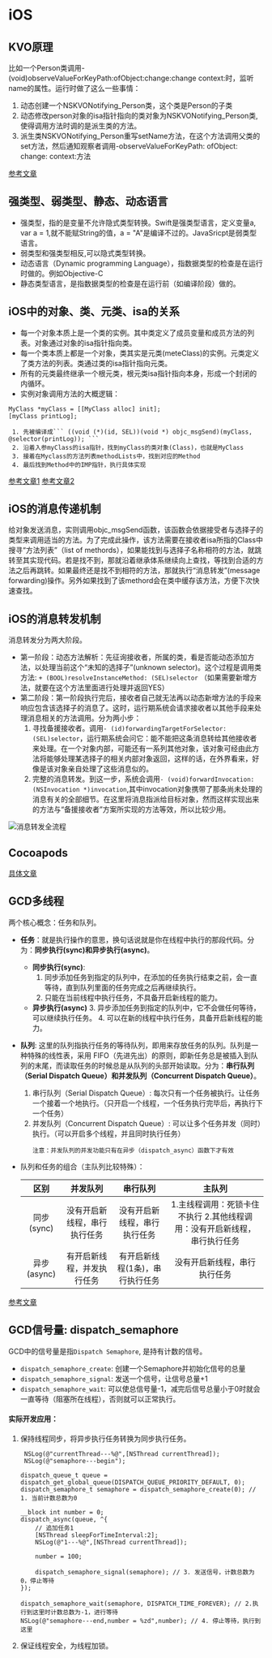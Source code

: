 # iOS
## KVO原理
比如一个Person类调用-(void)observeValueForKeyPath:ofObject:change:change context:时，监听name的属性。运行时做了这么一些事情：
1. 动态创建一个NSKVONotifying_Person类，这个类是Person的子类
2. 动态修改person对象的isa指针指向的类对象为NSKVONotifying_Person类,使得调用方法时调的是派生类的方法。
3. 派生类NSKVONotifying_Person重写setName方法，在这个方法调用父类的set方法，然后通知观察者调用-observeValueForKeyPath: ofObject: change: context:方法

[参考文章](https://www.jianshu.com/p/91c41292b5b9)

## 强类型、弱类型、静态、动态语言
* 强类型，指的是变量不允许隐式类型转换。Swift是强类型语言，定义变量a, var a = 1,就不能赋String的值，a = "A"是编译不过的。JavaSricpt是弱类型语言。
* 弱类型和强类型相反,可以隐式类型转换。
* 动态语言（Dynamic programming Language），指数据类型的检查是在运行时做的。例如Objective-C
* 静态类型语言，是指数据类型的检查是在运行前（如编译阶段）做的。

## iOS中的对象、类、元类、isa的关系
* 每一个对象本质上是一个类的实例。其中类定义了成员变量和成员方法的列表。对象通过对象的isa指针指向类。
* 每一个类本质上都是一个对象，类其实是元类(meteClass)的实例。元类定义了类方法的列表。类通过类的isa指针指向元类。
* 所有的元类最终继承一个根元类，根元类isa指针指向本身，形成一个封闭的内循环。
* 实例对象调用方法的大概逻辑：
```
MyClass *myClass = [[MyClass alloc] init];
[myClass printLog];
```

     1. 先被编译成``` ((void (*)(id, SEL))(void *) objc_msgSend)(myClass, @selector(printLog)); ```
     2. 沿着入参myClass的isa指针，找到myClass的类对象(Class)，也就是MyClass
     3. 接着在Myclass的方法列表methodLists中，找到对应的Method
     4. 最后找到Method中的IMP指针，执行具体实现


[参考文章1](https://www.jianshu.com/p/41735c66dccb) [参考文章2](https://juejin.im/post/5aa79411f265da237a4cb045)

## iOS的消息传递机制
给对象发送消息，实则调用objc_msgSend函数，该函数会依据接受者与选择子的类型来调用适当的方法。为了完成此操作，该方法需要在接收者isa所指的Class中搜寻“方法列表”（list of methords），如果能找到与选择子名称相符的方法，就跳转至其实现代码。若是找不到，那就沿着继承体系继续向上查找，等找到合适的方法之后再跳转。如果最终还是找不到相符的方法，那就执行“消息转发”(message forwarding)操作。另外如果找到了该methord会在类中缓存该方法，方便下次快速查找。

## iOS的消息转发机制
消息转发分为两大阶段。
* 第一阶段：动态方法解析：先征询接收者，所属的类，看是否能动态添加方法，以处理当前这个“未知的选择子”(unknown selector)。这个过程是调用类方法: ``` + (BOOL)resolveInstanceMethod: (SEL)selector ``` （如果需要新增方法，就要在这个方法里面进行处理并返回YES）
* 第二阶段：第一阶段执行完后，接收者自己就无法再以动态新增方法的手段来响应包含该选择子的消息了。这时，运行期系统会请求接收者以其他手段来处理消息相关的方法调用。分为两小步：
    1. 寻找备援接收者。调用```- (id)forwardingTargetForSelector:(SEL)selector```，运行期系统会问它：能不能把这条消息转给其他接收者来处理。在一个对象内部，可能还有一系列其他对象，该对象可经由此方法将能够处理某选择子的相关内部对象返回，这样的话，在外界看来，好像是该对象亲自处理了这些消息似的。
    2. 完整的消息转发。到这一步，系统会调用``` - (void)forwardInvocation: (NSInvocation *)invocation ```,其中invocation对象携带了那条尚未处理的消息有关的全部细节。在这里将消息指派给目标对象，然而这样实现出来的方法与“备援接收者”方案所实现的方法等效，所以比较少用。
    
![消息转发全流程](https://upload-images.jianshu.io/upload_images/1280054-f0689d814beb2c0a.png?imageMogr2/auto-orient/strip%7CimageView2/2/w/1240)

## Cocoapods
[具体文章](Article/Cocoapods.md)

## GCD多线程
两个核心概念：任务和队列。
* **任务**：就是执行操作的意思，换句话说就是你在线程中执行的那段代码。分为：**同步执行(sync)**和**异步执行(async)**。
    * **同步执行(sync)**:
        1. 同步添加任务到指定的队列中，在添加的任务执行结束之前，会一直等待，直到队列里面的任务完成之后再继续执行。
        2. 只能在当前线程中执行任务，不具备开启新线程的能力。
    * **异步执行(async)**
        3. 异步添加任务到指定的队列中，它不会做任何等待，可以继续执行任务。
        4. 可以在新的线程中执行任务，具备开启新线程的能力。
* **队列**: 这里的队列指执行任务的等待队列，即用来存放任务的队列。队列是一种特殊的线性表，采用 FIFO（先进先出）的原则，即新任务总是被插入到队列的末尾，而读取任务的时候总是从队列的头部开始读取。分为：**串行队列（Serial Dispatch Queue）**和**并发队列（Concurrent Dispatch Queue）**。
    1. 串行队列（Serial Dispatch Queue）: 每次只有一个任务被执行。让任务一个接着一个地执行。（只开启一个线程，一个任务执行完毕后，再执行下一个任务）
    2. 并发队列（Concurrent Dispatch Queue）: 可以让多个任务并发（同时）执行。（可以开启多个线程，并且同时执行任务）
        ```
        注意：并发队列的并发功能只有在异步（dispatch_async）函数下才有效
        ```
* 队列和任务的组合（主队列比较特殊）：
    
    |区别|并发队列|串行队列|主队列|
    |:--:|:--:|:--:|:--:|
    |同步(sync)|没有开启新线程，串行执行任务|没有开启新线程，串行执行任务|1.主线程调用：死锁卡住不执行 2.其他线程调用：没有开启新线程，串行执行任务|
    |异步(async)|有开启新线程，并发执行任务|有开启新线程(1条)，串行执行任务|没有开启新线程，串行执行任务|
[参考文章](https://www.jianshu.com/p/2d57c72016c6)

## GCD信号量: dispatch_semaphore
GCD中的信号量是指``` Dispatch Semaphore ```, 是持有计数的信号。
* ```dispatch_semaphore_create```: 创建一个Semaphore并初始化信号的总量
* ``` dispatch_semaphore_signal ```: 发送一个信号，让信号总量+1
* ``` dispatch_semaphore_wait ```: 可以使总信号量-1，减完后信号总量小于0时就会一直等待（阻塞所在线程），否则就可以正常执行。

#### 实际开发应用：
1. 保持线程同步，将异步执行任务转换为同步执行任务。
    ```
     NSLog(@"currentThread---%@",[NSThread currentThread]);      
     NSLog(@"semaphore---begin");
    
    dispatch_queue_t queue = 
    dispatch_get_global_queue(DISPATCH_QUEUE_PRIORITY_DEFAULT, 0);     
    dispatch_semaphore_t semaphore = dispatch_semaphore_create(0); // 1. 当前计数总数为0
    
    __block int number = 0;
    dispatch_async(queue, ^{
        // 追加任务1
        [NSThread sleepForTimeInterval:2];              
        NSLog(@"1---%@",[NSThread currentThread]);      
        
        number = 100;
        
        dispatch_semaphore_signal(semaphore); // 3. 发送信号，计数总数为0，停止等待
    });
    
    dispatch_semaphore_wait(semaphore, DISPATCH_TIME_FOREVER); // 2.执行到这里时计数总数为-1，进行等待
    NSLog(@"semaphore---end,number = %zd",number); // 4. 停止等待，执行到这里
    
    ```
2. 保证线程安全，为线程加锁。

